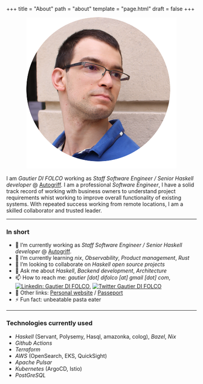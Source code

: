 +++
title = "About"
path = "about"
template = "page.html"
draft = false
+++

<p align="center">
  <img src="/gautier.png" />
</p>

I am *Gautier DI FOLCO* working as *Staff Software Engineer / Senior Haskell developer* @ [Autogriff](https://github.com/Autogriff).
I am a professional *Software Engineer*, I have a solid track record of working with business owners to understand project requirements whist working to improve overall functionality of existing systems. With repeated success working from remote locations, I am a skilled collaborator and trusted leader. 

---

### In short

- 🔭 I’m currently working as *Staff Software Engineer / Senior Haskell developer* @ [Autogriff](https://github.com/Autogriff).
- 🌱 I’m currently learning *nix*, *Observability*, *Product management*, *Rust*
- 👯 I’m looking to collaborate on *Haskell open source projects*
- 💬 Ask me about *Haskell*, *Backend development*, *Architecture*
- 📫 How to reach me: *gautier [dot] difolco [at] gmail [dot] com*, [![Linkedin: Gautier DI FOLCO](https://img.shields.io/badge/-Gautier%20DI%20FOLCO-blue?style=flat-square&logo=Linkedin&logoColor=white&link=https://www.linkedin.com/in/gautier-di-folco/)](https://www.linkedin.com/in/gautier-di-folco/), [![Twitter Gautier DI FOLCO](https://img.shields.io/twitter/follow/gautier_difolco?style=social)](https://twitter.com/gautier_difolco)
- 🔗 Other links: [Personal website](https://gautier.difolco.dev/) / [Passeport](https://passeport.dev/p/5ed43656-147b-463f-99a6-5255a34cd03a)
- ⚡ Fun fact: unbeatable pasta eater

---

### Technologies currently used

 - *Haskell* (Servant, Polysemy, Hasql, amazonka, colog), *Bazel*, *Nix*
 - *Github Actions*
 - *Terraform*
 - *AWS* (OpenSearch, EKS, QuickSight)
 - *Apache Pulsar*
 - *Kubernetes* (ArgoCD, Istio)
 - *PostGreSQL*

